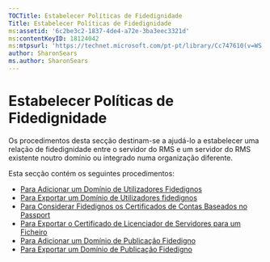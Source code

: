 ```yaml
---
TOCTitle: Estabelecer Políticas de Fidedignidade
Title: Estabelecer Políticas de Fidedignidade
ms:assetid: '6c2be3c2-1837-4de4-a72e-3ba3eec3321d'
ms:contentKeyID: 18124042
ms:mtpsurl: 'https://technet.microsoft.com/pt-pt/library/Cc747610(v=WS.10)'
author: SharonSears
ms.author: SharonSears
---
```


Estabelecer Políticas de Fidedignidade
======================================

Os procedimentos desta secção destinam-se a ajudá-lo a estabelecer uma relação de fidedignidade entre o servidor do RMS e um servidor do RMS existente noutro domínio ou integrado numa organização diferente.

Esta secção contém os seguintes procedimentos:

-   [Para Adicionar um Domínio de Utilizadores Fidedignos](https://technet.microsoft.com/ed672e58-6272-4ac0-a434-d1d938037e93)
-   [Para Exportar um Domínio de Utilizadores fidedignos](https://technet.microsoft.com/40281ba3-2674-43ca-aa6d-1deb9302eb0e)
-   [Para Considerar Fidedignos os Certificados de Contas Baseados no Passport](https://technet.microsoft.com/c096fa36-c40d-4b28-843c-e9cbbe8eef70)
-   [Para Exportar o Certificado de Licenciador de Servidores para um Ficheiro](https://technet.microsoft.com/d683a629-71b3-4b11-932b-4ab0317334af)
-   [Para Adicionar um Domínio de Publicação Fidedigno](https://technet.microsoft.com/731416d8-ddf4-4d4a-9f1a-bbd1ea48fe3c)
-   [Para Exportar um Domínio de Publicação Fidedigno](https://technet.microsoft.com/3fb138dd-e324-43f8-97e0-da0027a036a3)
